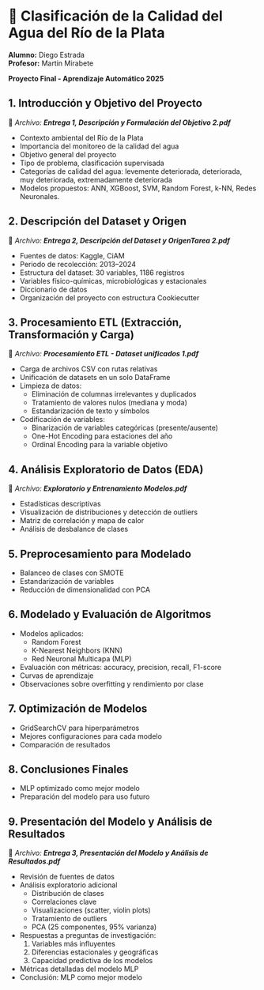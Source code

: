 # 🧪 Clasificación de la Calidad del Agua del Río de la Plata

**Alumno:** Diego Estrada  
**Profesor:** Martin Mirabete

**Proyecto Final - Aprendizaje Automático 2025**  

## 1. Introducción y Objetivo del Proyecto
📄 _Archivo: **Entrega 1, Descripción y Formulación del Objetivo 2.pdf**_
- Contexto ambiental del Río de la Plata
- Importancia del monitoreo de la calidad del agua
- Objetivo general del proyecto
- Tipo de problema, clasificación supervisada
- Categorías de calidad del agua: levemente deteriorada, deteriorada, muy deteriorada, extremadamente deteriorada
- Modelos propuestos: ANN, XGBoost, SVM, Random Forest, k-NN, Redes Neuronales.

## 2. Descripción del Dataset y Origen
📄 _Archivo: **Entrega 2, Descripción del Dataset y OrigenTarea 2.pdf**_
- Fuentes de datos: Kaggle, CiAM
- Periodo de recolección: 2013–2024
- Estructura del dataset: 30 variables, 1186 registros
- Variables físico-químicas, microbiológicas y estacionales
- Diccionario de datos
- Organización del proyecto con estructura Cookiecutter

## 3. Procesamiento ETL (Extracción, Transformación y Carga)
📄 _Archivo: **Procesamiento ETL - Dataset unificados 1.pdf**_
- Carga de archivos CSV con rutas relativas
- Unificación de datasets en un solo DataFrame
- Limpieza de datos:
  - Eliminación de columnas irrelevantes y duplicados
  - Tratamiento de valores nulos (mediana y moda)
  - Estandarización de texto y símbolos
- Codificación de variables:
  - Binarización de variables categóricas (presente/ausente)
  - One-Hot Encoding para estaciones del año
  - Ordinal Encoding para la variable objetivo

## 4. Análisis Exploratorio de Datos (EDA)
📄 _Archivo: **Exploratorio y Entrenamiento Modelos.pdf**_
- Estadísticas descriptivas
- Visualización de distribuciones y detección de outliers
- Matriz de correlación y mapa de calor
- Análisis de desbalance de clases

## 5. Preprocesamiento para Modelado
- Balanceo de clases con SMOTE
- Estandarización de variables
- Reducción de dimensionalidad con PCA

## 6. Modelado y Evaluación de Algoritmos
- Modelos aplicados:
  - Random Forest
  - K-Nearest Neighbors (KNN)
  - Red Neuronal Multicapa (MLP)
- Evaluación con métricas: accuracy, precision, recall, F1-score
- Curvas de aprendizaje
- Observaciones sobre overfitting y rendimiento por clase

## 7. Optimización de Modelos
- GridSearchCV para hiperparámetros
- Mejores configuraciones para cada modelo
- Comparación de resultados

## 8. Conclusiones Finales
- MLP optimizado como mejor modelo
- Preparación del modelo para uso futuro

## 9. Presentación del Modelo y Análisis de Resultados  
📄 _Archivo: **Entrega 3, Presentación del Modelo y Análisis de Resultados.pdf**_
- Revisión de fuentes de datos  
- Análisis exploratorio adicional  
  - Distribución de clases  
  - Correlaciones clave  
  - Visualizaciones (scatter, violin plots)  
  - Tratamiento de outliers  
  - PCA (25 componentes, 95% varianza)  
- Respuestas a preguntas de investigación:  
  1. Variables más influyentes  
  2. Diferencias estacionales y geográficas  
  3. Capacidad predictiva de los modelos  
- Métricas detalladas del modelo MLP  
- Conclusión: MLP como mejor modelo  